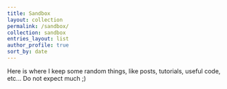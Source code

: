 ```yaml
---
title: Sandbox
layout: collection
permalink: /sandbox/
collection: sandbox
entries_layout: list
author_profile: true
sort_by: date
---
```


Here is where I keep some random things, like posts, tutorials, useful code,
etc... Do not expect much ;) 